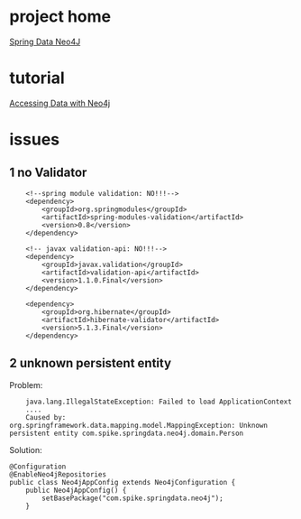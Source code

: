 
# project home
[Spring Data Neo4J](http://projects.spring.io/spring-data-neo4j/)

# tutorial
[Accessing Data with Neo4j](http://spring.io/guides/gs/accessing-data-neo4j/)

# issues
## 1 no Validator
		<!--spring module validation: NO!!!-->
		<dependency>
			<groupId>org.springmodules</groupId>
			<artifactId>spring-modules-validation</artifactId>
			<version>0.8</version>
		</dependency>
	
		<!-- javax validation-api: NO!!!-->
		<dependency>
			<groupId>javax.validation</groupId>
			<artifactId>validation-api</artifactId>
			<version>1.1.0.Final</version>
		</dependency>

		<dependency>
			<groupId>org.hibernate</groupId>
			<artifactId>hibernate-validator</artifactId>
			<version>5.1.3.Final</version>
		</dependency>

## 2 unknown persistent entity

Problem:

		java.lang.IllegalStateException: Failed to load ApplicationContext
		....
		Caused by: org.springframework.data.mapping.model.MappingException: Unknown persistent entity com.spike.springdata.neo4j.domain.Person
		
Solution:

	@Configuration
	@EnableNeo4jRepositories
	public class Neo4jAppConfig extends Neo4jConfiguration {
		public Neo4jAppConfig() {
			setBasePackage("com.spike.springdata.neo4j");
		}
		